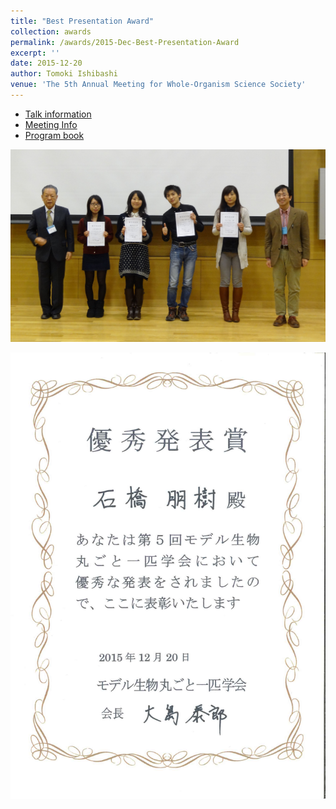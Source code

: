 ```yaml
---
title: "Best Presentation Award"
collection: awards
permalink: /awards/2015-Dec-Best-Presentation-Award
excerpt: ''
date: 2015-12-20
author: Tomoki Ishibashi
venue: 'The 5th Annual Meeting for Whole-Organism Science Society'
---
```


- [Talk information](/talks/2015-12-19-oral)
- [Meeting Info](http://www.thermus.org/SWOS/index_SWOS.html)
- [Program book](http://www.thermus.org/abstract2015/program_2015.pdf)

![](/images/151220_prize_1.jpg)

!["Certification"](/images/20151220-WholeModelOrgCert.jpg)
